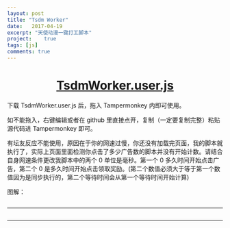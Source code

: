 ```yaml
---
layout: post
title: "Tsdm Worker"
date:   2017-04-19
excerpt: "天使动漫一键打工脚本"
project:    true
tags: [js]
comments: true
---
```


<h1><center><a href="https://github.com/AurevoirXavier/TsdmWorker">TsdmWorker.user.js</a></center></h1>

下载 TsdmWorker.user.js 后，拖入 Tampermonkey 内即可使用。

如不能拖入，右键编辑或者在 github 里直接点开，复制（一定要复制完整）粘贴源代码进 Tampermonkey 即可。

有坛友反应不能使用，原因在于你的网速过慢，你还没有加载完页面，我的脚本就执行了，实际上页面里面检测你点击了多少广告数的脚本并没有开始计数。请结合自身网速条件更改我脚本中的两个 0 单位是毫秒。第一个 0 多久时间开始点击广告，第二个 0 是多久时间开始点击领取奖励。(第二个数值必须大于等于第一个数值因为是同步执行的，第二个等待时间会从第一个等待时间开始计算)

图解：

<div align="center"><img alt="" src="http://i.imgur.com/k1bqetR.gif"/></div>

---

<div align="center"><img alt="" src="http://i.imgur.com/4t9YDMR.gif"/></div>

---

<div align="center"><img alt="" src="http://i.imgur.com/xGQH1Pk.gif"/></div>